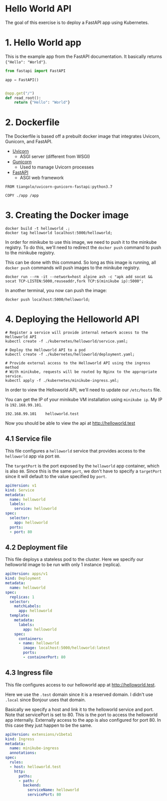 # Hello World API

The goal of this exercise is to deploy a FastAPI app using Kubernetes.

# 1. Hello World app

This is the example app from the FastAPI documentation. It basically returns `{"Hello": "World"}`.

```python
from fastapi import FastAPI

app = FastAPI()


@app.get("/")
def read_root():
    return {"Hello": "World"}
```

# 2. Dockerfile

The Dockerfile is based off a prebuilt docker image that integrates Uvicorn, Gunicorn, and FastAPI.

- [Uvicorn](https://www.uvicorn.org/)
  - ASGI server (different from WSGI)
- [Gunicorn](https://gunicorn.org/)
  - Used to manage Uvicorn processes
- [FastAPI](https://fastapi.tiangolo.com/)
  - ASGI web framework

```docker
FROM tiangolo/uvicorn-gunicorn-fastapi:python3.7

COPY ./app /app
```

# 3. Creating the Docker image

```shell
docker build -t helloworld .;
docker tag helloworld localhost:5000/helloworld;
```

In order for minikube to use this image, we need to push it to the minkube registry. To do this,
we'll need to redirect the `docker push` command to push to the minikube registry.

This can be done with this command. So long as this image is running, all `docker push` commands will
push images to the minikube registry.

```shell
docker run --rm -it --network=host alpine ash -c "apk add socat && socat TCP-LISTEN:5000,reuseaddr,fork TCP:$(minikube ip):5000";
```

In another terminal, you now can push the image:

```
docker push localhost:5000/helloworld;
```

# 4. Deploying the Helloworld API

```shell
# Register a service will provide internal network access to the Helloworld API
kubectl create -f ./kubernetes/helloworld/service.yaml;

# Deploy the Helloworld API to a pod
kubectl create -f ./kubernetes/helloworld/deployment.yaml;

# Provide external access to the Helloworld API using the ingress method
# With minikube, requests will be routed by Nginx to the appropriate service.
kubectl apply -f ./kubernetes/minikube-ingress.yml;
```

In order to view the Helloworld API, we'll need to update our `/etc/hosts` file.

You can get the IP of your minikube VM installation using `minikube ip`. My IP is `192.168.99.101`.

```
192.168.99.101    helloworld.test
```

Now you should be able to view the api at http://helloworld.test

## 4.1 Service file

This file configures a `helloworld` service that provides access to
the `helloworld` app via port `80`.

The `targetPort` is the port exposed by the `helloworld` app container, which
is also `80`. Since this is the same `port`, we don't have to specify a `targetPort` since
it will default to the value specified by `port`.

```yml
apiVersion: v1
kind: Service
metadata:
  name: helloworld
  labels:
    service: helloworld
spec:
  selector:
    app: helloworld
  ports:
  - port: 80
```

## 4.2 Deployment file

This file deploys a stateless pod to the cluster. Here we specify our
helloworld image to be run with only 1 instance (replica).

```yml
apiVersion: apps/v1
kind: Deployment
metadata:
  name: helloworld
spec:
  replicas: 1
  selector:
    matchLabels:
      app: helloworld
  template:
    metadata:
      labels:
        app: helloworld
    spec:
      containers:
      - name: helloworld
        image: localhost:5000/helloworld:latest
        ports:
        - containerPort: 80
```

## 4.3 Ingress file

This file configures access to our helloworld app at http://helloworld.test.

Here we use the `.test` domain since it is a reserved domain. I didn't use `.local` since Bonjour uses that domain.

Basically we specify a host and link it to the helloworld service and port. Note that servicePort is set to 80.
This is the port to access the helloworld app internally. Externally access to the app is also configured for port 80. In
this case they just happen to be the same.

```yml
apiVersion: extensions/v1beta1
kind: Ingress
metadata:
  name: minikube-ingress
  annotations:
spec:
  rules:
  - host: helloworld.test
    http:
      paths:
      - path: /
        backend:
          serviceName: helloworld
          servicePort: 80
```
